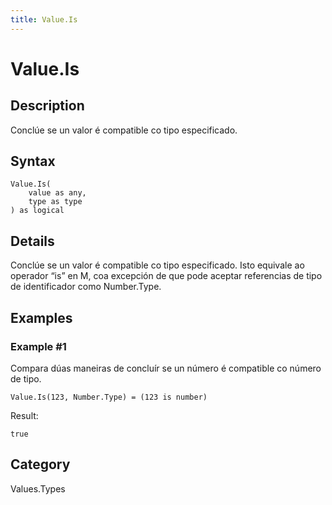 ```yaml
---
title: Value.Is
---
```


# Value.Is


## Description

Conclúe se un valor é compatible co tipo especificado.


## Syntax

```powerquery
Value.Is(
    value as any,
    type as type
) as logical
```


## Details

Conclúe se un valor é compatible co tipo especificado. Isto equivale ao operador “is” en M, coa excepción de que pode aceptar referencias de tipo de identificador como Number.Type.


## Examples

### Example #1 
Compara dúas maneiras de concluír se un número é compatible co número de tipo.
```powerquery
Value.Is(123, Number.Type) = (123 is number)
```

Result: 
```powerquery
true
```




## Category
Values.Types
